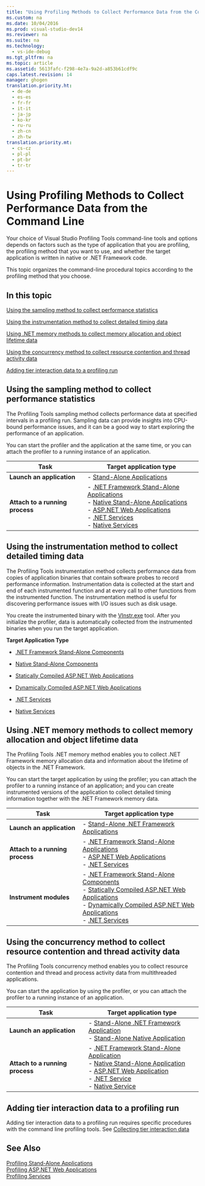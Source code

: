 ```yaml
---
title: "Using Profiling Methods to Collect Performance Data from the Command Line"
ms.custom: na
ms.date: 10/04/2016
ms.prod: visual-studio-dev14
ms.reviewer: na
ms.suite: na
ms.technology: 
  - vs-ide-debug
ms.tgt_pltfrm: na
ms.topic: article
ms.assetid: 5613fafc-f298-4e7a-9a2d-a853b61cdf9c
caps.latest.revision: 14
manager: ghogen
translation.priority.ht: 
  - de-de
  - es-es
  - fr-fr
  - it-it
  - ja-jp
  - ko-kr
  - ru-ru
  - zh-cn
  - zh-tw
translation.priority.mt: 
  - cs-cz
  - pl-pl
  - pt-br
  - tr-tr
---
```

# Using Profiling Methods to Collect Performance Data from the Command Line
Your choice of Visual Studio Profiling Tools command-line tools and options depends on factors such as the type of application that you are profiling, the profiling method that you want to use, and whether the target application is written in native or .NET Framework code.  
  
 This topic organizes the command-line procedural topics according to the profiling method that you choose.  
  
## In this topic  
 [Using the sampling method to collect performance statistics](#BKMK_Using_the_sampling_method_to_collect_performance_statistics)  
  
 [Using the instrumentation method to collect detailed timing data](#BKMK_Using_the_instrumentation_method_to_collect_detailed_timing_data)  
  
 [Using .NET memory methods to collect memory allocation and object lifetime data](#BKMK_Using__NET_memory_methods_to_collect_memory_allocation_and_object_lifetime_data)  
  
 [Using the concurrency method to collect resource contention and thread activity data](#BKMK_Using_the_concurrency_method_to_collect_resource_contention_and_thread_activity_data)  
  
 [Adding tier interaction data to a profiling run](#BKMK_Adding_tier_interaction_data_to_a_profiling_run)  
  
##  <a name="BKMK_Using_the_sampling_method_to_collect_performance_statistics"></a> Using the sampling method to collect performance statistics  
 The Profiling Tools sampling method collects performance data at specified intervals in a profiling run. Sampling data can provide insights into CPU-bound performance issues, and it can be a good way to start exploring the performance of an application.  
  
 You can start the profiler and the application at the same time, or you can attach the profiler to a running instance of an application.  
  
|Task|Target application type|  
|----------|-----------------------------|  
|**Launch an application**|-   [Stand-Alone Applications](../VS_IDE/How-to--Launch-a-Stand-Alone-Application-with-the-Profiler-and-Collect-Application-Statistics-by-Using-the-Command-Line.md)|  
|**Attach to a running process**|-   [.NET Framework Stand-Alone Applications](../VS_IDE/How-to--Attach-the-Profiler-to-a-.NET-Framework-Stand-Alone-Application-and-Collect-Application-Statistics-by-Using-the-Command-Line.md)<br />-   [Native Stand-Alone Applications](../VS_IDE/How-to--Attach-the-Profiler-to-a-Native-Stand-Alone-Application-and-Collect-Application-Statistics-by-Using-the-Command-Line.md)<br />-   [ASP.NET Web Applications](../VS_IDE/How-to--Attach-the-Profiler-to-an-ASP.NET-Web-Application-to-Collect-Application-Statistics-by-Using-the-Command-Line.md)<br />-   [.NET Services](../VS_IDE/How-to--Attach-the-Profiler-to-a-.NET-Service-to-Collect-Application-Statistics-by-Using-the-Command-Line.md)<br />-   [Native Services](../VS_IDE/How-to--Attach-the-Profiler-to-a-Native-Service-to-Collect-Application-Statistics-by-Using-the-Command-Line.md)|  
  
##  <a name="BKMK_Using_the_instrumentation_method_to_collect_detailed_timing_data"></a> Using the instrumentation method to collect detailed timing data  
 The Profiling Tools instrumentation method collects performance data from copies of application binaries that contain software probes to record performance information. Instrumentation data is collected at the start and end of each instrumented function and at every call to other functions from the instrumented function. The instrumentation method is useful for discovering performance issues with I/O issues such as disk usage.  
  
 You create the instrumented binary with the [VInstr.exe](../VS_IDE/VSInstr.md) tool. After you initialize the profiler, data is automatically collected from the instrumented binaries when you run the target application.  
  
 **Target Application Type**  
  
-   [.NET Framework Stand-Alone Components](../VS_IDE/How-to--Instrument-a-Stand-Alone-.NET-Framework-Component-and-Collect-Timing-Data-with-the-Profiler-from-the-Command-Line.md)  
  
-   [Native Stand-Alone Components](../VS_IDE/How-to--Instrument-a-Native-Stand-Alone-Component-and-Collect-Timing-Data-with-the-Profiler-from-the-Command-Line.md)  
  
-   [Statically Compiled ASP.NET Web Applications](../VS_IDE/How-to--Instrument-a-Statically-Compiled-ASP.NET-Web-Application-and-Collect-Detailed-Timing-Data-with-the-Profiler-by-Using-the-Command-Line.md)  
  
-   [Dynamically Compiled ASP.NET Web Applications](../VS_IDE/How-to--Instrument-a-Dynamically-Compiled-ASP.NET-Web-Application-and-Collect-Detailed-Timing-Data-with-the-Profiler-by-Using-the-Command-Line.md)  
  
-   [.NET Services](../VS_IDE/How-to--Instrument-a-.NET-Service-and-Collect-Detailed-Timing-Data-by-Using-the-Profiler-Command-Line.md)  
  
-   [Native Services](../VS_IDE/How-to--Instrument-a-Native-Service-and-Collect-Detailed-Timing-Data-by-Using-the-Profiler-Command-Line.md)  
  
##  <a name="BKMK_Using__NET_memory_methods_to_collect_memory_allocation_and_object_lifetime_data"></a> Using .NET memory methods to collect memory allocation and object lifetime data  
 The Profiling Tools .NET memory method enables you to collect .NET Framework memory allocation data and information about the lifetime of objects in the .NET Framework.  
  
 You can start the target application by using the profiler; you can attach the profiler to a running instance of an application; and you can create instrumented versions of the application to collect detailed timing information together with the .NET Framework memory data.  
  
|Task|Target application type|  
|----------|-----------------------------|  
|**Launch an application**|-   [Stand-Alone .NET Framework Applications](../VS_IDE/How-to--Launch-a-Stand-Alone-.NET-Framework-Application-with-the-Profiler-to-Collect-Memory-Data-by-Using-the-Command-Line.md)|  
|**Attach to a running process**|-   [.NET Framework Stand-Alone Applications](../VS_IDE/How-to--Attach-the-Profiler-to-a-.NET-Framework-Stand-Alone-Application-to-Collect-Memory-Data-by-Using-the-Command-Line.md)<br />-   [ASP.NET Web Applications](../VS_IDE/How-to--Attach-the-Profiler-to-an-ASP.NET-Web-Application-to-Collect-Memory-Data-by-Using-the-Command-Line.md)<br />-   [.NET Services](../VS_IDE/How-to--Attach-the-Profiler-to-a-.NET-Service-to-Collect-Memory-Data-by-Using-the-Command-Line.md)|  
|**Instrument modules**|-   [.NET Framework Stand-Alone Components](../VS_IDE/How-to--Instrument-a-Stand-Alone-.NET-Framework-Component-and-Collect-Memory-Data-with-the-Profiler-by-Using-the-Command-Line.md)<br />-   [Statically Compiled ASP.NET Web Applications](../VS_IDE/How-to--Instrument-a-Statically-Compiled-ASP.NET-Web-Application-and-Collect-Memory-Data-by-Using-the-Profiler-Command-Line.md)<br />-   [Dynamically Compiled ASP.NET Web Applications](../VS_IDE/How-to--Instrument-a-Dynamically-Compiled-ASP.NET-Web-Application-and-Collect-Memory-Data-by-Using-the-Profiler-Command-Line.md)<br />-   [.NET Services](../VS_IDE/How-to--Instrument-a-.NET-Framework-Service-and-Collect-Memory-Data-by-Using-the-Profiler-Command-Line.md)|  
  
##  <a name="BKMK_Using_the_concurrency_method_to_collect_resource_contention_and_thread_activity_data"></a> Using the concurrency method to collect resource contention and thread activity data  
 The Profiling Tools concurrency method enables you to collect resource contention and thread and process activity data from multithreaded applications.  
  
 You can start the application by using the profiler, or you can attach the profiler to a running instance of an application.  
  
|Task|Target application type|  
|----------|-----------------------------|  
|**Launch an application**|-   [Stand-Alone .NET Framework Application](../VS_IDE/How-to--Launch-a-Stand-Alone-.NET-Framework-Application-with-the-Profiler-to-Collect-Concurrency-Data-by-Using-the-Command-Line.md)<br />-   [Stand-Alone Native Application](../VS_IDE/How-to--Launch-a-Stand-Alone-Native-Application-with-the-Profiler-to-Collect-Concurrency-Data-by-Using-the-Command-Line.md)|  
|**Attach to a running process**|-   [.NET Framework Stand-Alone Application](../VS_IDE/How-to--Attach-the-Profiler-to-a-.NET-Framework-Stand-Alone-Application-to-Collect-Concurrency-Data-by-Using-the-Command-Line.md)<br />-   [Native Stand-Alone Application](../VS_IDE/How-to--Attach-the-Profiler-to-a-Native-Stand-Alone-Application-and-Collect-Concurrency-Data-by-Using-the-Command-Line.md)<br />-   [ASP.NET Web Application](../VS_IDE/How-to--Attach-the-Profiler-to-an-ASP.NET-Web-Application-to-Collect-Concurrency-Data-by-Using-the-Command-Line.md)<br />-   [.NET Service](../VS_IDE/How-to--Attach-the-Profiler-to-a-.NET-Service-to-Collect-Concurrency-Data-by-Using-the-Command-Line.md)<br />-   [Native Service](../VS_IDE/How-to--Attach-the-Profiler-to-a-Native-Service-to-Collect-Concurrency-Data-by-Using-the-Command-Line.md)|  
  
##  <a name="BKMK_Adding_tier_interaction_data_to_a_profiling_run"></a> Adding tier interaction data to a profiling run  
 Adding tier interaction data to a profiling run requires specific procedures with the command line profiling tools. See [Collecting tier interaction data](../VS_IDE/Adding-tier-interaction-data-from-the-command-line.md)  
  
## See Also  
 [Profiling Stand-Alone Applications](../VS_IDE/Command-Line-Profiling-of-Stand-Alone-Applications.md)   
 [Profiling ASP.NET Web Applications](../VS_IDE/Command-Line-Profiling-of-ASP.NET-Web-Applications.md)   
 [Profiling Services](../VS_IDE/Command-Line-Profiling-of-Services.md)